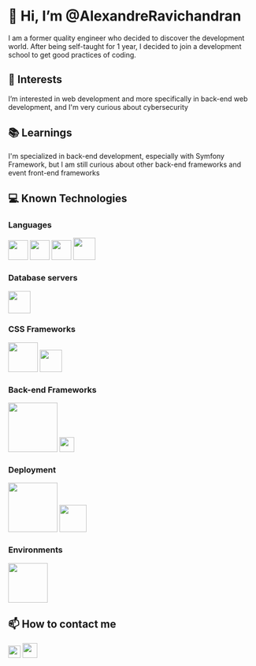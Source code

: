 # 👋 Hi, I’m @AlexandreRavichandran
I am a former quality engineer who decided to discover the development world. After being self-taught for 1 year, I decided to join a development school to get good practices of coding.

## 👀 Interests
I’m interested in web development and more specifically in back-end web development, and I'm very curious about cybersecurity
 

## 📚 Learnings
 I'm specialized in back-end development, especially with Symfony Framework, but I am still curious about other back-end frameworks and event front-end frameworks

## 💻 Known Technologies

### Languages 

<img src="https://cdn-icons-png.flaticon.com/512/226/226269.png" width="40">
<img src="https://cdn-icons-png.flaticon.com/512/732/732190.png" width="40">
<img src="https://cdn-icons-png.flaticon.com/512/528/528261.png" width="40">
<img src="https://cdn-icons-png.flaticon.com/512/919/919828.png" width="45"> 

<p></p>

### Database servers

<img src="https://cdn.worldvectorlogo.com/logos/mysql-6.svg" width="45"> 

<p></p>

### CSS Frameworks

<img src="https://cdn.worldvectorlogo.com/logos/tailwindcss.svg" width="60"> 

<img src="https://cdn.worldvectorlogo.com/logos/bootstrap-5-1.svg" width="45">

<p></p>


### Back-end Frameworks

<img src="https://symfony.com/logos/symfony_white_02.png" width="100">
<img src="https://cdn.worldvectorlogo.com/logos/lumen-1.svg" width="30">

<p></p>

### Deployment 

<img src="https://cdn.worldvectorlogo.com/logos/heroku-1.svg" width="100">

<img src="https://cdn.worldvectorlogo.com/logos/amazon-web-services-logo.svg" width="55">

<p></p>

### Environments
<img src="https://cdn-icons-png.flaticon.com/512/226/226772.png" width="80">

<p></p>

## 📫 How to contact me

<p>
<a href="https://www.linkedin.com/in/alexandre-ravichandran-246743142"><img src="https://cdn-icons-png.flaticon.com/512/174/174857.png" width="25"></a>
<a href="mailto:alexandre.ravichandran@gmail.com"><img src="https://cdn.worldvectorlogo.com/logos/gmail-icon.svg" width="30"></a>
</p>

<!---
AlexandreRavichandran/AlexandreRavichandran is a ✨ special ✨ repository because its `README.md` (this file) appears on your GitHub profile.
You can click the Preview link to take a look at your changes.
--->

